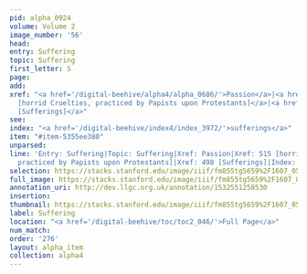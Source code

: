 ```yaml
---
pid: alpha_0924
volume: Volume 2
image_number: '56'
head: 
entry: Suffering
topic: Suffering
first_letter: S
page: 
add: 
xref: "<a href='/digital-beehive/alpha4/alpha_0686/'>Passion</a>|<a href='/digital-beehive/toc/toc2_123/'>515
  [horrid Cruelties, practiced by Papists upon Protestants]</a>|<a href='/digital-beehive/toc/toc2_120/'>498
  [Sufferings]</a>"
see: 
index: "<a href='/digital-beehive/index4/index_3972/'>sufferings</a>"
item: "#item-5355ee380"
unparsed: 
line: 'Entry: Suffering|Topic: Suffering|Xref: Passion|Xref: 515 [horrid Cruelties,
  practiced by Papists upon Protestants]|Xref: 498 [Sufferings]|Index: sufferings|#item-5355ee380'
selection: https://stacks.stanford.edu/image/iiif/fm855tg5659%2F1607_0523/733,2520,3048,644/full/0/default.jpg
full_image: https://stacks.stanford.edu/image/iiif/fm855tg5659%2F1607_0523/full/full/0/default.jpg
annotation_uri: http://dev.llgc.org.uk/annotation/1532551258530
insertion: 
thumbnail: https://stacks.stanford.edu/image/iiif/fm855tg5659%2F1607_0523/733,2520,600,180/250,/0/default.jpg
label: Suffering
location: "<a href='/digital-beehive/toc/toc2_046/'>Full Page</a>"
num_match: 
order: '276'
layout: alpha_item
collection: alpha4
---
```

